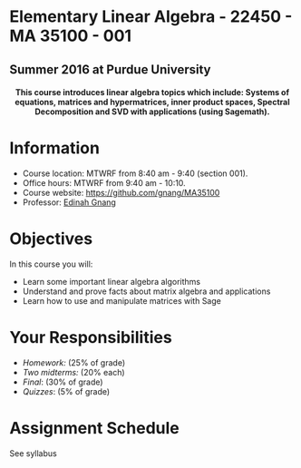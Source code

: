 # Elementary Linear Algebra - 22450 - MA 35100 - 001

## Summer 2016 at Purdue University

<h4 style="text-align:center">
  This course introduces linear algebra topics which include: 
  Systems of equations, matrices and hypermatrices, inner product spaces, Spectral Decomposition and SVD
  with applications (using Sagemath).
</h4>


# Information

- Course location: MTWRF from 8:40 am - 9:40 (section 001).
- Office hours:  MTWRF from 9:40 am - 10:10.
- Course website: <https://github.com/gnang/MA35100>
- Professor: [Edinah Gnang](http://www.math.purdue.edu/~egnang/)


# Objectives

In this course you will:

- Learn some important linear algebra algorithms
- Understand and prove facts about matrix algebra and applications
- Learn how to use and manipulate matrices with Sage

# Your Responsibilities

- *Homework:* (25% of grade)
- *Two midterms:* (20% each)
- *Final*: (30% of grade)
- *Quizzes*: (5% of grade)


# Assignment Schedule

See syllabus
